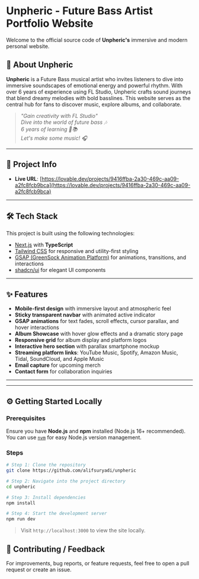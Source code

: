 # Unpheric - Future Bass Artist Portfolio Website

Welcome to the official source code of **Unpheric's** immersive and modern personal website.

## 🌌 About Unpheric

**Unpheric** is a Future Bass musical artist who invites listeners to dive into immersive soundscapes of emotional energy and powerful rhythm. With over 6 years of experience using FL Studio, Unpheric crafts sound journeys that blend dreamy melodies with bold basslines. This website serves as the central hub for fans to discover music, explore albums, and collaborate.

> _"Gain creativity with FL Studio"  
> Dive into the world of future bass 🎶  
> 6 years of learning 🎹📚  
> Let's make some music! 🎧_

---

## 🚀 Project Info

- **Live URL**: [https://lovable.dev/projects/9416ffba-2a30-469c-aa09-a2fc8fcb9bca](https://lovable.dev/projects/9416ffba-2a30-469c-aa09-a2fc8fcb9bca)

---

## 🛠️ Tech Stack

This project is built using the following technologies:

- [Next.js](https://nextjs.org/) with **TypeScript**
- [Tailwind CSS](https://tailwindcss.com/) for responsive and utility-first styling
- [GSAP (GreenSock Animation Platform)](https://greensock.com/gsap/) for animations, transitions, and interactions
- [shadcn/ui](https://ui.shadcn.com/) for elegant UI components

---

## ✨ Features

- **Mobile-first design** with immersive layout and atmospheric feel
- **Sticky transparent navbar** with animated active indicator
- **GSAP animations** for text fades, scroll effects, cursor parallax, and hover interactions
- **Album Showcase** with hover glow effects and a dramatic story page
- **Responsive grid** for album display and platform logos
- **Interactive hero section** with parallax smartphone mockup
- **Streaming platform links**: YouTube Music, Spotify, Amazon Music, Tidal, SoundCloud, and Apple Music
- **Email capture** for upcoming merch
- **Contact form** for collaboration inquiries

---

---

## ⚙️ Getting Started Locally

### Prerequisites

Ensure you have **Node.js** and **npm** installed (Node.js 16+ recommended). You can use [`nvm`](https://github.com/nvm-sh/nvm) for easy Node.js version management.

### Steps

```bash
# Step 1: Clone the repository
git clone https://github.com/alifsuryadi/unpheric

# Step 2: Navigate into the project directory
cd unpheric

# Step 3: Install dependencies
npm install

# Step 4: Start the development server
npm run dev
```

> Visit `http://localhost:3000` to view the site locally.

## 📩 Contributing / Feedback

For improvements, bug reports, or feature requests, feel free to open a pull request or create an issue.
